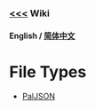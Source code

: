 ### [<<<](../README.md) Wiki

#### English / [简体中文](./README_ZH_CN.md)

# File Types

- [PalJSON](PalJSON.md)
